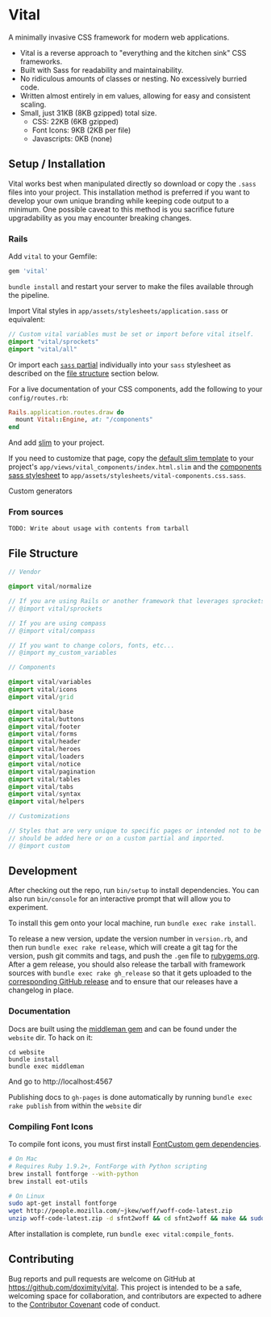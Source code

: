 # Vital

A minimally invasive CSS framework for modern web applications.

- Vital is a reverse approach to "everything and the kitchen sink" CSS frameworks.
- Built with Sass for readability and maintainability.
- No ridiculous amounts of classes or nesting. No excessively burried code.
- Written almost entirely in em values, allowing for easy and consistent scaling.
- Small, just 31KB (8KB gzipped) total size.
  - CSS: 22KB (6KB gzipped)
  - Font Icons: 9KB (2KB per file)
  - Javascripts: 0KB (none)

## Setup / Installation

Vital works best when manipulated directly so download or copy the `.sass` files
into your project. This installation method is preferred if you want to develop
your own unique branding while keeping code output to a minimum. One possible
caveat to this method is you sacrifice future upgradability as you may encounter
breaking changes.

### Rails

Add `vital` to your Gemfile:

```ruby
gem 'vital'
```

`bundle install` and restart your server to make the files available through
the pipeline.

Import Vital styles in `app/assets/stylesheets/application.sass` or equivalent:

```sass
// Custom vital variables must be set or import before vital itself.
@import "vital/sprockets"
@import "vital/all"
```

Or import each [`sass` partial](assets/stylesheets/vital) individually into your
`sass` stylesheet as described on the [file structure](#file-structure) section
below.

For a live documentation of your CSS components, add the following to your
`config/routes.rb`:

```ruby
Rails.application.routes.draw do
  mount Vital::Engine, at: "/components"
end
```

And add [slim](https://github.com/slim-template/slim) to your project.

If you need to customize that page, copy the
[default slim template](app/views/vital_components/index.html.slim) to your project's
`app/views/vital_components/index.html.slim` and the
[components sass stylesheet](assets/stylesheets/vital-components.css.sass) to
`app/assets/stylesheets/vital-components.css.sass`.

Custom generators

### From sources

```
TODO: Write about usage with contents from tarball
```

## File Structure

```sass
// Vendor

@import vital/normalize

// If you are using Rails or another framework that leverages sprockets
// @import vital/sprockets

// If you are using compass
// @import vital/compass

// If you want to change colors, fonts, etc...
// @import my_custom_variables

// Components

@import vital/variables
@import vital/icons
@import vital/grid

@import vital/base
@import vital/buttons
@import vital/footer
@import vital/forms
@import vital/header
@import vital/heroes
@import vital/loaders
@import vital/notice
@import vital/pagination
@import vital/tables
@import vital/tabs
@import vital/syntax
@import vital/helpers

// Customizations

// Styles that are very unique to specific pages or intended not to be re-used
// should be added here or on a custom partial and imported.
// @import custom
```

## Development

After checking out the repo, run `bin/setup` to install dependencies. You can
also run `bin/console` for an interactive prompt that will allow you to
experiment.

To install this gem onto your local machine, run `bundle exec rake install`.

To release a new version, update the version number in `version.rb`, and then
run `bundle exec rake release`, which will create a git tag for the version,
push git commits and tags, and push the `.gem` file to
[rubygems.org](https://rubygems.org). After a gem release, you should also
release the tarball with framework sources with `bundle exec rake gh_release`
so that it gets uploaded to the
[corresponding GitHub release](https://github.com/doximity/vital/releases)
and to ensure that our releases have a changelog in place.

### Documentation

Docs are built using the [middleman gem](https://middlemanapp.com/) and can be
found under the `website` dir. To hack on it:

```
cd website
bundle install
bundle exec middleman
```

And go to http://localhost:4567

Publishing docs to `gh-pages` is done automatically by running
`bundle exec rake publish` from within the `website` dir

### Compiling Font Icons

To compile font icons, you must first install [FontCustom gem dependencies](https://github.com/FontCustom/fontcustom#installation).

```bash
# On Mac
# Requires Ruby 1.9.2+, FontForge with Python scripting
brew install fontforge --with-python
brew install eot-utils

# On Linux
sudo apt-get install fontforge
wget http://people.mozilla.com/~jkew/woff/woff-code-latest.zip
unzip woff-code-latest.zip -d sfnt2woff && cd sfnt2woff && make && sudo mv sfnt2woff /usr/local/bin/
```

After installation is complete, run `bundle exec vital:compile_fonts`.

## Contributing

Bug reports and pull requests are welcome on GitHub at
https://github.com/doximity/vital. This project is intended to be a safe,
welcoming space for collaboration, and contributors are expected to adhere to
the [Contributor Covenant](http://contributor-covenant.org) code of conduct.
